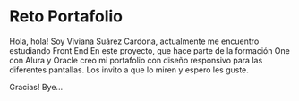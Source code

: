 # Reto Portafolio
Hola, hola! Soy Viviana Suárez Cardona, actualmente me encuentro estudiando Front End
En este proyecto, que hace parte de la formación One con Alura y Oracle creo mi portafolio con diseño responsivo para las diferentes pantallas.
Los invito a que lo miren y espero les guste.

Gracias! Bye...

